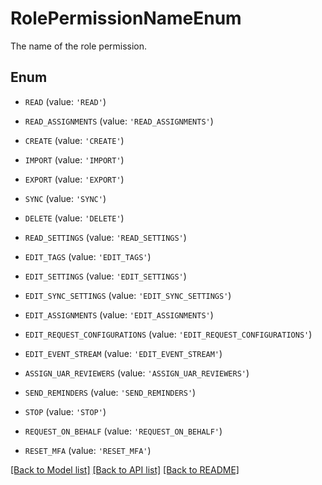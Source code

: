 # RolePermissionNameEnum

The name of the role permission.

## Enum

* `READ` (value: `'READ'`)

* `READ_ASSIGNMENTS` (value: `'READ_ASSIGNMENTS'`)

* `CREATE` (value: `'CREATE'`)

* `IMPORT` (value: `'IMPORT'`)

* `EXPORT` (value: `'EXPORT'`)

* `SYNC` (value: `'SYNC'`)

* `DELETE` (value: `'DELETE'`)

* `READ_SETTINGS` (value: `'READ_SETTINGS'`)

* `EDIT_TAGS` (value: `'EDIT_TAGS'`)

* `EDIT_SETTINGS` (value: `'EDIT_SETTINGS'`)

* `EDIT_SYNC_SETTINGS` (value: `'EDIT_SYNC_SETTINGS'`)

* `EDIT_ASSIGNMENTS` (value: `'EDIT_ASSIGNMENTS'`)

* `EDIT_REQUEST_CONFIGURATIONS` (value: `'EDIT_REQUEST_CONFIGURATIONS'`)

* `EDIT_EVENT_STREAM` (value: `'EDIT_EVENT_STREAM'`)

* `ASSIGN_UAR_REVIEWERS` (value: `'ASSIGN_UAR_REVIEWERS'`)

* `SEND_REMINDERS` (value: `'SEND_REMINDERS'`)

* `STOP` (value: `'STOP'`)

* `REQUEST_ON_BEHALF` (value: `'REQUEST_ON_BEHALF'`)

* `RESET_MFA` (value: `'RESET_MFA'`)

[[Back to Model list]](../README.md#documentation-for-models) [[Back to API list]](../README.md#documentation-for-api-endpoints) [[Back to README]](../README.md)


